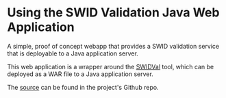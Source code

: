 # Using the SWID Validation Java Web Application

A simple, proof of concept webapp that provides a SWID validation service that is deployable to a Java application server.

This web application is a wrapper around the [SWIDVal](../swidval) tool, which can be deployed as a WAR file to a Java application server.

The [source](https://github.com/usnistgov/swid-tools/tree/main/swidval-webapp) can be found in the project's Github repo.
